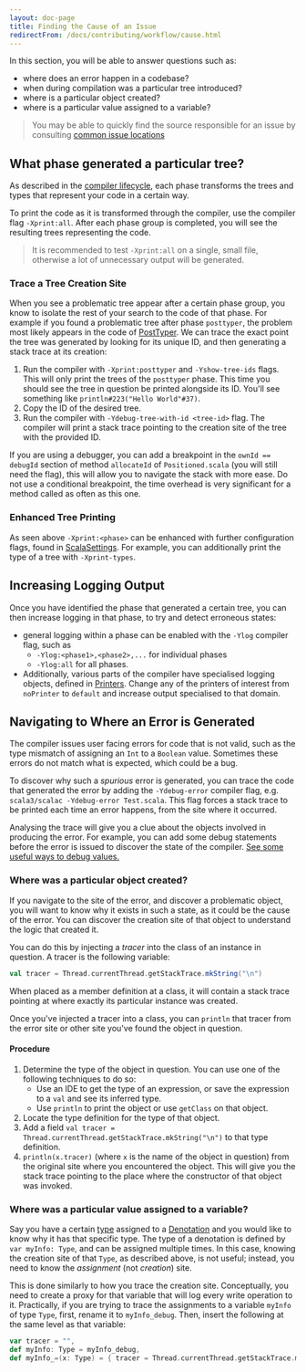 ```yaml
---
layout: doc-page
title: Finding the Cause of an Issue
redirectFrom: /docs/contributing/workflow/cause.html
---
```


In this section, you will be able to answer questions such as:
- where does an error happen in a codebase?
- when during compilation was a particular tree introduced?
- where is a particular object created?
- where is a particular value assigned to a variable?

> You may be able to quickly find the source responsible for an issue by consulting [common issue locations](./areas.md)

## What phase generated a particular tree?

As described in the [compiler lifecycle](../architecture/lifecycle.md#phases-2),
each phase transforms the trees and types that represent your code in a certain
way.

To print the code as it is transformed through the compiler, use the compiler flag `-Xprint:all`.
After each phase group is completed, you will see the resulting trees representing the code.

> It is recommended to test `-Xprint:all` on a single, small file, otherwise a lot of unnecessary
> output will be generated.

### Trace a Tree Creation Site

When you see a problematic tree appear after a certain phase group, you know to isolate the rest of
your search to the code of that phase. For example if you found a problematic tree after phase
`posttyper`, the problem most likely appears in the code of [PostTyper]. We can trace the exact point
the tree was generated by looking for its unique ID, and then generating a stack trace at its creation:

1. Run the compiler with `-Xprint:posttyper` and `-Yshow-tree-ids` flags.
   This will only print the trees of the `posttyper` phase. This time you should see the tree
   in question be printed alongside its ID. You'll see something like `println#223("Hello World"#37)`.
2. Copy the ID of the desired tree.
3. Run the compiler with `-Ydebug-tree-with-id <tree-id>` flag. The compiler will print a stack trace
   pointing to the creation site of the tree with the provided ID.

If you are using a debugger, you can add a breakpoint in the `ownId == debugId` section of method `allocateId` of `Positioned.scala` (you will still need the flag), this will allow you to navigate the stack with more ease.
Do not use a conditional breakpoint, the time overhead is very significant for a method called as often as this one.

### Enhanced Tree Printing

As seen above `-Xprint:<phase>` can be enhanced with further configuration flags, found in
[ScalaSettings]. For example, you can additionally print the type of a tree with `-Xprint-types`.

## Increasing Logging Output
Once you have identified the phase that generated a certain tree, you can then increase
logging in that phase, to try and detect erroneous states:

- general logging within a phase can be enabled with the `-Ylog` compiler flag, such as
  - `-Ylog:<phase1>,<phase2>,...` for individual phases
  - `-Ylog:all` for all phases.
- Additionally, various parts of the compiler have specialised logging objects, defined in [Printers].
  Change any of the printers of interest from `noPrinter` to `default` and increase output specialised
  to that domain.

## Navigating to Where an Error is Generated

The compiler issues user facing errors for code that is not valid, such as the type mismatch
of assigning an `Int` to a `Boolean` value. Sometimes these errors do not match what is expected, which could be a bug.

To discover why such a *spurious* error is generated, you can trace the code that generated the error by
adding the `-Ydebug-error` compiler flag, e.g. `scala3/scalac -Ydebug-error Test.scala`.
This flag forces a stack trace to be printed each time an error happens, from the site where it occurred.

Analysing the trace will give you a clue about the objects involved in producing
the error. For example, you can add some debug statements before the error is
issued to discover the state of the compiler. [See some useful ways to debug
values.](./debugging/inspection.md)

### Where was a particular object created?

If you navigate to the site of the error, and discover a problematic object, you will want to know
why it exists in such a state, as it could be the cause of the error. You can discover the
creation site of that object to understand the logic that created it.

You can do this by injecting a *tracer* into the class of an instance in question.
A tracer is the following variable:

```scala
val tracer = Thread.currentThread.getStackTrace.mkString("\n")
```
When placed as a member definition at a class, it will contain a stack trace pointing at where exactly
its particular instance was created.

Once you've injected a tracer into a class, you can `println` that tracer from the error site or
other site you've found the object in question.

#### Procedure

1.  Determine the type of the object in question. You can use one of the following techniques to do so:
     - Use an IDE to get the type of an expression, or save the expression to a `val`
       and see its inferred type.
     - Use `println` to print the object or use `getClass` on that object.
2.  Locate the type definition for the type of that object.
3.  Add a field `val tracer = Thread.currentThread.getStackTrace.mkString("\n")` to that type definition.
4.  `println(x.tracer)` (where `x` is the name of the object in question) from the original site where you
    encountered the object. This will give you the stack trace pointing to the place where the
    constructor of that object was invoked.

### Where was a particular value assigned to a variable?

Say you have a certain [type](../architecture/types.md) assigned to a [Denotation] and you would like to know why it has that
specific type. The type of a denotation is defined by `var myInfo: Type`, and can be assigned multiple times.
In this case, knowing the creation site of that `Type`, as described above, is not useful; instead, you need to
know the *assignment* (not *creation*) site.

This is done similarly to how you trace the creation site. Conceptually, you need to create a proxy for that variable that will log every write operation to it. Practically, if you are trying to trace the assignments to a variable `myInfo` of type `Type`, first, rename it to `myInfo_debug`. Then, insert the following at the same level as that variable:

```scala
var tracer = "",
def myInfo: Type = myInfo_debug,
def myInfo_=(x: Type) = { tracer = Thread.currentThread.getStackTrace.mkString("\n"); myInfo_debug = x }
```

[Printers]: https://github.com/lampepfl/dotty/blob/master/compiler/src/dotty/tools/dotc/config/Printers.scala
[Denotation]: https://github.com/lampepfl/dotty/blob/master/compiler/src/dotty/tools/dotc/core/Denotations.scala
[PostTyper]: https://github.com/lampepfl/dotty/blob/master/compiler/src/dotty/tools/dotc/transform/PostTyper.scala
[ScalaSettings]: https://github.com/lampepfl/dotty/blob/master/compiler/src/dotty/tools/dotc/config/ScalaSettings.scala
